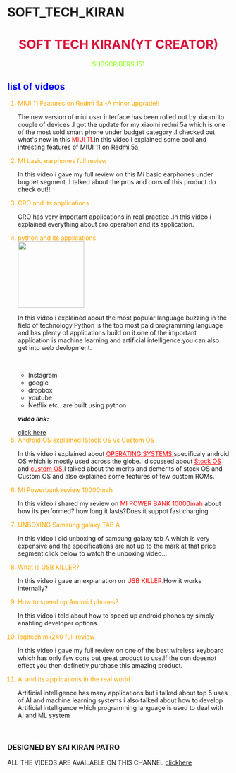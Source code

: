 # SOFT_TECH_KIRAN
<html>
 <head>
 	<link rel="stylesheet" href="style.css"/>
	
 </head>
 <body>	 
   
 <center><h1 style="color:crimson">SOFT TECH KIRAN(YT CREATOR) </h1></center>
	 <center><p ><a style="color:chartreuse">SUBSCRIBERS 151</a></p></center>
        
        
      
     
     
<h2 style="color:blue">list of videos </h2>
<ol>
    <li style="color: orange">MIUI 11 Features on Redmi 5a -A minor upgrade!!</li>
    
   <p> The new version of miui user interface has been rolled out by xiaomi to couple of devices .I got the update for my xiaomi redmi 5a which is one of the most sold smart phone under budget category .I checked out what's new in this <a style="color: red;text-decoration:none">MIUI 11.</a>In this video i explained some cool and intresting features of MIUI 11 on Redmi 5a.</p>
    <li style="color: orange">MI basic earphones full review</li>
   
   <p>In this video i gave my full review on this Mi basic earphones under bugdet segment .I talked about the pros and cons of this product do check out!!.</p>
    <li style="color:orange">CRO and its applications</li>
   
   <p>CRO has very important applications in real practice .In this video i explained everything about cro operation and its application.</p>
    
 <li style="color:orange">python and its applications</li>
 <img src="IMG/2019-08-24_23-29-47.jpg"width="150px"height="150"/>
	
 <p >In this video i explained about the most popular language buzzing in the field of technology.Python is the top most paid programming language and has plenty of applications build on it.one of the important application is machine learning and artificial intelligence.you can also get into web devlopment.<br/></p><br/>
 <ul>
 	<li>Instagram</li>
 	<li>google</li>
 	<li>dropbox</li>
 	<li>youtube</li>
 	<li>Netflix etc.. are built using python</li>
 </ul> 
 <p><strong><em>video link:</em></strong></p>
 <a href="https://www.youtube.com/embed/6El73ggMygc" target="blank_page">click here</a>
 
<li style="color:orange">Android OS explained!!Stock OS vs Custom OS</li>
	
<p>In this video i explained about  <a style="color:red;text-decoration:underline;">OPERATING SYSTEMS </a> specificaly android OS which is mostly used across the globe.I discussed about <a style="color:red; text-decoration: underline;">Stock OS</a> and <a style="color:red; text-decoration: underline;">custom OS.</a>I talked about the merits and demerits of stock OS and Custom OS and also explained some features of few custom ROMs.</p>
    <li style="color:orange;">Mi Powerbank review 10000mah</li>
 
   <p>In this video i shared my review on <a style="color:red;">MI POWER BANK 10000mah</a> about how its performed? how long it lasts?Does it suppot fast charging</p>
    <li style="color:orange;">UNBOXING Samsung galaxy TAB A</li>
   
   <p>In this video i did unboxing of samsung galaxy tab A which is very expensive and the specifications are not up to the mark at that price segment.click below to watch the unboxing video...</p>
    <li style="color:orange;">What is USB KILLER?</li>
    <p>In this video i gave an explanation on <a style="color:red; ">USB KILLER.</a>How it works internally?</p>
    
 
   <li style="color: orange;">How to speed up Android phones?</li>
      <p>In this video i told about how to speed up android phones by simply enabling developer options.</p>
    <li style="color:orange;">logitech mk240 full review</li>
     <p>In this video i gave my full review on one of the best wireless keyboard which has only few cons but great product to use.If the con doesnot effect you then definetly purchase this amazing product.</p>
    <li style="color:orange">Ai and its applications in the real world</li> 
    <p>Artificial intelligence has many applications but i talked about top 5 uses of AI and machine learning systems i also talked about how to develop Artificial intelligence which programming language is used to deal with AI and ML system </p> <br/>
    
</ol>

      
<h3> 
	DESIGNED BY SAI KIRAN PATRO</h3>
<p>ALL THE VIDEOS ARE AVAILABLE ON THIS CHANNEL <a href="https://www.youtube.com/results?search_query=soft+tech+kiran" >clickhere</a></p>
 </body>
